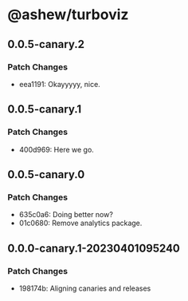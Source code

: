 # @ashew/turboviz

## 0.0.5-canary.2

### Patch Changes

- eea1191: Okayyyyy, nice.

## 0.0.5-canary.1

### Patch Changes

- 400d969: Here we go.

## 0.0.5-canary.0

### Patch Changes

- 635c0a6: Doing better now?
- 01c0680: Remove analytics package.

## 0.0.0-canary.1-20230401095240

### Patch Changes

- 198174b: Aligning canaries and releases
